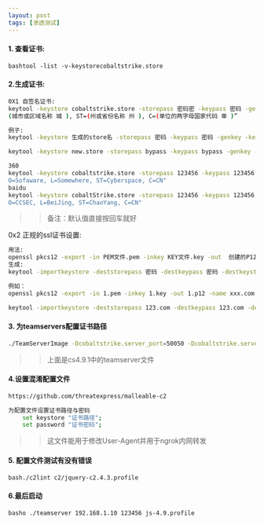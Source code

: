```yaml
---
layout: post
tags: [渗透测试]
---
```




#### 1. 查看证书:
```bashtool -list -v-keystorecobaltstrike.store```


#### 2.生成证书:
```bash
0X1 自签名证书:
keytool -keystore cobaltstrike.store -storepass 密码密 -keypass 密码 -genkey -keyalg RSA-alias -alias 自定义别名 google.com-dname “CN=(名字与姓氏 名 ), OU=(组织单位名称 组 ), O=(组织名称 组 ), L=
(城市或区域名称 城 ), ST=(州或省份名称 州 ), C=(单位的两字母国家代码 单 )”

例子:
keytool -keystore 生成的store名 -storepass 密码 -keypass 密码 -genkey -keyalg RSA  -dname "CN=Microsoft Windows, OU=MOPR, O=Microsoft Corporation, L=Redmond, ST=Washington, C=US"

keytool -keystore new.store -storepass bypass -keypass bypass -genkey -keyalg RSA -alias apex.tk -dname "CN=Microsoft Windows, OU=MOPR, O=Microsoft Corporation, L=Redmond, ST=Washington, C=US"

360
keytool -keystore cobaltstrike.store -storepass 123456 -keypass 123456 -genkey -keyalg RSA -alias 360.com -dname "CN=US, OU=360.com,
O=Sofaware, L=Somewhere, ST=Cyberspace, C=CN"
baidu
keytool -keystore cobaltStrike.store -storepass 123456 -keypass 123456 -genkey -keyalg RSA -alias baidu.com -dname "CN=ZhongGuo, OU=CC,
O=CCSEC, L=BeiJing, ST=ChaoYang, C=CN"
```
>> 备注：默认值直接按回车就好

0x2 正规的ssl证书设置:
```bash
用法:
openssl pkcs12 -export -in PEM文件.pem -inkey KEY文件.key -out  创建的P12文件.p12 -name 你的网址名 -passout pass:密码
生成:
keytool -importkeystore -deststorepass 密码 -destkeypass 密码 -destkeystore 要导入到cobalstrike的文件.store -srckeystore 上面自定义的p12文件.p12 -srcstoretype PKCS12 -srcstorepass 密码 -alias 设置别名

例如：
openssl pkcs12 -export -in 1.pem -inkey 1.key -out 1.p12 -name xxx.com -passout pass:123.com

keytool -importkeystore -deststorepass 123.com -destkeypass 123.com -destkeystore cobalstrike.store -srckeystore 1.p12 -srcstoretype PKCS12 -srcstorepass 123.com -alias xxx.com

```

#### 3. 为teamservers配置证书路径
```bash
./TeamServerImage -Dcobaltstrike.server_port=50050 -Dcobaltstrike.server_bindto=0.0.0.0 -Djavax.net.ssl.keyStore=证书路径 -Djavax.net.ssl.keyStorePassword=证书密码 teamserver $* 
```
>> 上面是cs4.9.1中的teamserver文件

#### 4.设置混淆配置文件
```bash
https://github.com/threatexpress/malleable-c2

为配置文件设置证书路径与密码
    set keystore "证书路径";
    set password "证书密码";
```
>> 这文件能用于修改User-Agent并用于ngrok内网转发

#### 5. 配置文件测试有没有错误
```bash./c2lint c2/jquery-c2.4.3.profile```

#### 6.最后启动

```basho ./teamserver 192.168.1.10 123456 js-4.9.profile ```


